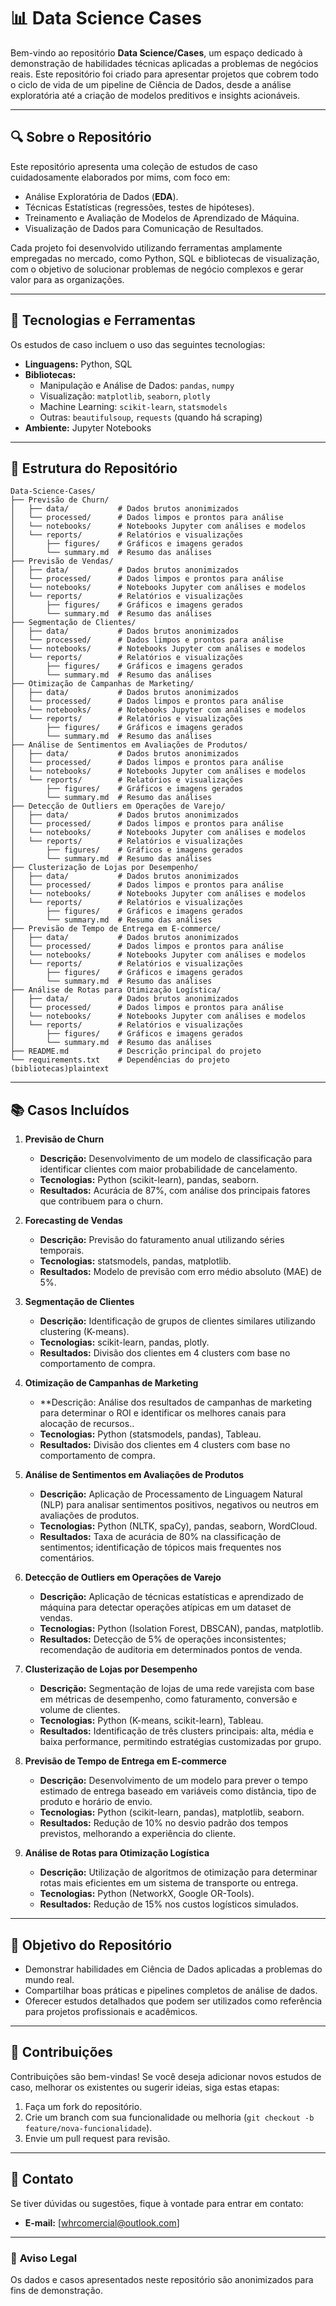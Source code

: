 # 📊 **Data Science Cases**  

Bem-vindo ao repositório **Data Science/Cases**, um espaço dedicado à demonstração de habilidades técnicas aplicadas a problemas de negócios reais. Este repositório foi criado para apresentar projetos que cobrem todo o ciclo de vida de um pipeline de Ciência de Dados, desde a análise exploratória até a criação de modelos preditivos e insights acionáveis.  

---

## 🔍 **Sobre o Repositório**  

Este repositório apresenta uma coleção de estudos de caso cuidadosamente elaborados por mims, com foco em:  
- Análise Exploratória de Dados (**EDA**).  
- Técnicas Estatísticas (regressões, testes de hipóteses).  
- Treinamento e Avaliação de Modelos de Aprendizado de Máquina.  
- Visualização de Dados para Comunicação de Resultados.  

Cada projeto foi desenvolvido utilizando ferramentas amplamente empregadas no mercado, como Python, SQL e bibliotecas de visualização, com o objetivo de solucionar problemas de negócio complexos e gerar valor para as organizações.  

---

## 🚀 **Tecnologias e Ferramentas**  

Os estudos de caso incluem o uso das seguintes tecnologias:  
- **Linguagens:** Python, SQL  
- **Bibliotecas:**  
  - Manipulação e Análise de Dados: `pandas`, `numpy`  
  - Visualização: `matplotlib`, `seaborn`, `plotly`  
  - Machine Learning: `scikit-learn`, `statsmodels`  
  - Outras: `beautifulsoup`, `requests` (quando há scraping)  
- **Ambiente:** Jupyter Notebooks  

---

## 📂 **Estrutura do Repositório**  
```plaintext
Data-Science-Cases/
├── Previsão de Churn/  
│   ├── data/           # Dados brutos anonimizados
│   └── processed/      # Dados limpos e prontos para análise
│   └── notebooks/      # Notebooks Jupyter com análises e modelos
│   └── reports/        # Relatórios e visualizações
│       ├── figures/    # Gráficos e imagens gerados
│       └── summary.md  # Resumo das análises
├── Previsão de Vendas/  
│   ├── data/           # Dados brutos anonimizados
│   └── processed/      # Dados limpos e prontos para análise
│   └── notebooks/      # Notebooks Jupyter com análises e modelos
│   └── reports/        # Relatórios e visualizações
│       ├── figures/    # Gráficos e imagens gerados
│       └── summary.md  # Resumo das análises
├── Segmentação de Clientes/  
│   ├── data/           # Dados brutos anonimizados
│   └── processed/      # Dados limpos e prontos para análise
│   └── notebooks/      # Notebooks Jupyter com análises e modelos
│   └── reports/        # Relatórios e visualizações
│       ├── figures/    # Gráficos e imagens gerados
│       └── summary.md  # Resumo das análises
├── Otimização de Campanhas de Marketing/  
│   ├── data/           # Dados brutos anonimizados
│   └── processed/      # Dados limpos e prontos para análise
│   └── notebooks/      # Notebooks Jupyter com análises e modelos
│   └── reports/        # Relatórios e visualizações
│       ├── figures/    # Gráficos e imagens gerados
│       └── summary.md  # Resumo das análises
├── Análise de Sentimentos em Avaliações de Produtos/  
│   ├── data/           # Dados brutos anonimizados
│   └── processed/      # Dados limpos e prontos para análise
│   └── notebooks/      # Notebooks Jupyter com análises e modelos
│   └── reports/        # Relatórios e visualizações
│       ├── figures/    # Gráficos e imagens gerados
│       └── summary.md  # Resumo das análises
├── Detecção de Outliers em Operações de Varejo/  
│   ├── data/           # Dados brutos anonimizados
│   └── processed/      # Dados limpos e prontos para análise
│   └── notebooks/      # Notebooks Jupyter com análises e modelos
│   └── reports/        # Relatórios e visualizações
│       ├── figures/    # Gráficos e imagens gerados
│       └── summary.md  # Resumo das análises
├── Clusterização de Lojas por Desempenho/  
│   ├── data/           # Dados brutos anonimizados
│   └── processed/      # Dados limpos e prontos para análise
│   └── notebooks/      # Notebooks Jupyter com análises e modelos
│   └── reports/        # Relatórios e visualizações
│       ├── figures/    # Gráficos e imagens gerados
│       └── summary.md  # Resumo das análises
├── Previsão de Tempo de Entrega em E-commerce/  
│   ├── data/           # Dados brutos anonimizados
│   └── processed/      # Dados limpos e prontos para análise
│   └── notebooks/      # Notebooks Jupyter com análises e modelos
│   └── reports/        # Relatórios e visualizações
│       ├── figures/    # Gráficos e imagens gerados
│       └── summary.md  # Resumo das análises
├── Análise de Rotas para Otimização Logística/  
│   ├── data/           # Dados brutos anonimizados
│   └── processed/      # Dados limpos e prontos para análise
│   └── notebooks/      # Notebooks Jupyter com análises e modelos
│   └── reports/        # Relatórios e visualizações
│       ├── figures/    # Gráficos e imagens gerados
│       └── summary.md  # Resumo das análises
├── README.md           # Descrição principal do projeto
└── requirements.txt    # Dependências do projeto (bibliotecas)plaintext
```
---

## 📚 **Casos Incluídos**  

1. **Previsão de Churn**  
   - **Descrição:** Desenvolvimento de um modelo de classificação para identificar clientes com maior probabilidade de cancelamento.  
   - **Tecnologias:** Python (scikit-learn), pandas, seaborn.  
   - **Resultados:** Acurácia de 87%, com análise dos principais fatores que contribuem para o churn.  

2. **Forecasting de Vendas**  
   - **Descrição:** Previsão do faturamento anual utilizando séries temporais.  
   - **Tecnologias:** statsmodels, pandas, matplotlib.  
   - **Resultados:** Modelo de previsão com erro médio absoluto (MAE) de 5%.  

3. **Segmentação de Clientes**  
   - **Descrição:** Identificação de grupos de clientes similares utilizando clustering (K-means).  
   - **Tecnologias:** scikit-learn, pandas, plotly.  
   - **Resultados:** Divisão dos clientes em 4 clusters com base no comportamento de compra.
  
4. **Otimização de Campanhas de Marketing**  
   - **Descrição: Análise dos resultados de campanhas de marketing para determinar o ROI e identificar os melhores canais para alocação de recursos..  
   - **Tecnologias:** Python (statsmodels, pandas), Tableau.  
   - **Resultados:** Divisão dos clientes em 4 clusters com base no comportamento de compra.  

5. **Análise de Sentimentos em Avaliações de Produtos**  
   - **Descrição:** Aplicação de Processamento de Linguagem Natural (NLP) para analisar sentimentos positivos, negativos ou neutros em avaliações de produtos.  
   - **Tecnologias:** Python (NLTK, spaCy), pandas, seaborn, WordCloud.  
   - **Resultados:** Taxa de acurácia de 80% na classificação de sentimentos; identificação de tópicos mais frequentes nos comentários.

6. **Detecção de Outliers em Operações de Varejo**  
   - **Descrição:** Aplicação de técnicas estatísticas e aprendizado de máquina para detectar operações atípicas em um dataset de vendas.  
   - **Tecnologias:** Python (Isolation Forest, DBSCAN), pandas, matplotlib.  
   - **Resultados:** Detecção de 5% de operações inconsistentes; recomendação de auditoria em determinados pontos de venda.

7. **Clusterização de Lojas por Desempenho**  
   - **Descrição:** Segmentação de lojas de uma rede varejista com base em métricas de desempenho, como faturamento, conversão e volume de clientes.  
   - **Tecnologias:** Python (K-means, scikit-learn), Tableau.  
   - **Resultados:** Identificação de três clusters principais: alta, média e baixa performance, permitindo estratégias customizadas por grupo.  

8. **Previsão de Tempo de Entrega em E-commerce**  
   - **Descrição:** Desenvolvimento de um modelo para prever o tempo estimado de entrega baseado em variáveis como distância, tipo de produto e horário de envio.  
   - **Tecnologias:** Python (scikit-learn, pandas), matplotlib, seaborn.  
   - **Resultados:** Redução de 10% no desvio padrão dos tempos previstos, melhorando a experiência do cliente.

9. **Análise de Rotas para Otimização Logística**  
   - **Descrição:** Utilização de algoritmos de otimização para determinar rotas mais eficientes em um sistema de transporte ou entrega.  
   - **Tecnologias:** Python (NetworkX, Google OR-Tools).  
   - **Resultados:** Redução de 15% nos custos logísticos simulados.
             
---

## 🎯 **Objetivo do Repositório**  

- Demonstrar habilidades em Ciência de Dados aplicadas a problemas do mundo real.  
- Compartilhar boas práticas e pipelines completos de análise de dados.  
- Oferecer estudos detalhados que podem ser utilizados como referência para projetos profissionais e acadêmicos.  

---

## 🤝 **Contribuições**  

Contribuições são bem-vindas! Se você deseja adicionar novos estudos de caso, melhorar os existentes ou sugerir ideias, siga estas etapas:  
1. Faça um fork do repositório.  
2. Crie um branch com sua funcionalidade ou melhoria (`git checkout -b feature/nova-funcionalidade`).  
3. Envie um pull request para revisão.  

---

## 📧 **Contato**  

Se tiver dúvidas ou sugestões, fique à vontade para entrar em contato:  
- **E-mail:** [whrcomercial@outlook.com] 

---

### 🚨 **Aviso Legal**  
Os dados e casos apresentados neste repositório são anonimizados para fins de demonstração.  

